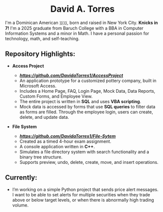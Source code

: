 <h1 align="center">David A. Torres</h1>

I'm a Dominican American 🇩🇴, born and raised in New York City. **Knicks in 7!** I'm a 2025 graduate from Baruch College with a BBA in Computer Information Systems and a minor in Math. I have a personal passion for technology, math, and self-teaching.  

<h2>Repository Highlights:</h2>

- **Access Project**  
  - ***https://github.com/DavidaTorres1/AccessProject***  
  - An application prototype for a customized pottery company, built in Microsoft Access.  
  - Includes a Home Page, FAQ, Login Page, Mock Data, Data Reports, Custom Forms, and Employee View.  
  - The entire project is written in **SQL** and uses **VBA scripting**.   
  - Mock data is accessed by forms that use **SQL queries** to filter data as forms are filled. Through the employee login, users can create, delete, and update data.  

- **File System**  
  - ***https://github.com/DavidaTorres1/File-Sytem***  
  - Created as a timed 4-hour exam assignment.  
  - A console application written in **C++**.  
  - Simulates a file directory system with search functionality and a binary tree structure.    
  - Supports preview, undo, delete, create, move, and insert operations.  

<h2>Currently:</h2>

- I’m working on a simple Python project that sends price alert messages. I want to be able to set alerts for multiple securities when they trade above or below target levels, or when there is abnormally high trading volume.  
